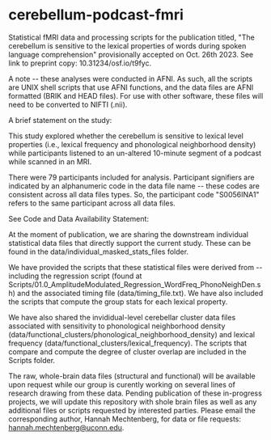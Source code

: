 # cerebellum-podcast-fmri
Statistical fMRI data and processing scripts for the publication titled, "The cerebellum is sensitive to the lexical properties of words during spoken language comprehension" provisionally accepted on Oct. 26th 2023. See link to preprint copy: 10.31234/osf.io/t9fyc.

A note -- these analyses were conducted in AFNI. As such, all the scripts are UNIX shell scripts that use AFNI functions, and the data files are AFNI formatted (BRIK and HEAD files). For use with other software, these files will need to be converted to NIFTI (.nii).


A brief statement on the study:

This study explored whether the cerebellum is sensitive to lexical level properties (i.e., lexical frequency and phonological neighborhood density) while participants listened to an un-altered 10-minute segment of a podcast while scanned in an MRI.

There were 79 participants included for analysis. Participant signifiers are indicated by an alphanumeric code in the data file name -- these codes are consistent across all data files types. So, the participant code "S0056INA1" refers to the same participant across all data files.


See Code and Data Availability Statement:

At the moment of publication, we are sharing the downstream individual statistical data files that directly support the current study. These can be found in the data/individual_masked_stats_files folder. 

We have provided the scripts that these statistical files were derived from -- including the regression script (found at Scripts/01.0_AmplitudeModulated_Regression_WordFreq_PhonoNeighDen.sh) and the associated timing file (data/timing_file.txt). We have also included the scripts that compute the group stats for each lexical property.

We have also shared the invididual-level cerebellar cluster data files associated with sensitivity to phonological neighborhood density (data/functional_clusters/phonological_neighborhood_density) and lexical frequency (data/functional_clusters/lexical_frequency). The scripts that compare and compute the degree of cluster overlap are included in the Scripts folder.

The raw, whole-brain data files (structural and functional) will be available upon request while our group is curently working on several lines of research drawing from these data. Pending publication of these in-progress projects, we will update this repository with shole brain files as well as any additional files or scripts requested by interested parties. Please email the corresponding author, Hannah Mechtenberg, for data or file requests: hannah.mechtenberg@uconn.edu.
